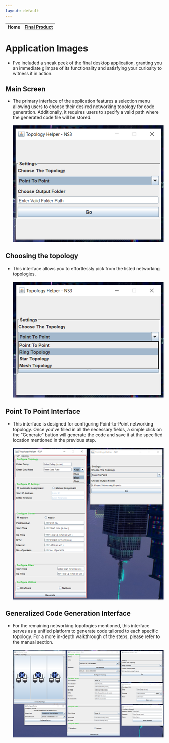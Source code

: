 ```yaml
---
layout: default
---
```


| Home | [Final Product](./appImages.html) |
|:-----|:----------------------------------|

# Application Images
- I've included a sneak peek of the final desktop application, granting you an immediate glimpse of its functionality and satisfying your curiosity to witness it in action.

## Main Screen
- The primary interface of the application features a selection menu allowing users to choose their desired networking topology for code generation. Additionally, it requires users to specify a valid path where the generated code file will be stored.
<br><br>
  <img src="./assets/images/App/img1_mainScreen.png" alt="Main Screen Of Application">

## Choosing the topology
- This interface allows you to effortlessly pick from the listed networking topologies.
  <br><br>
  <img alt="Choosing The Topology" src="./assets/images/App/img2.png">

## Point To Point Interface
- This interface is designed for configuring Point-to-Point networking topology. Once you've filled in all the necessary fields, a simple click on the "Generate" button will generate the code and save it at the specified location mentioned in the previous step.
  <br><br>
  <img alt="Choosing The Topology" src="./assets/images/App/img3.png">

## Generalized Code Generation Interface
- For the remaining networking topologies mentioned, this interface serves as a unified platform to generate code tailored to each specific topology. For a more in-depth walkthrough of the steps, please refer to the manual section.
  <br><br>
  <img alt="General Code Generation Interface" src="./assets/images/App/img5.png">
